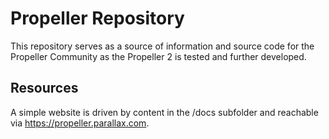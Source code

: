 # Propeller Repository
This repository serves as a source of information and source code for the Propeller Community as the Propeller 2 is tested and further developed.

## Resources
A simple website is driven by content in the /docs subfolder and reachable via https://propeller.parallax.com.

